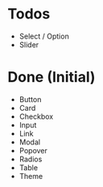 # Todos

- Select / Option
- Slider

# Done (Initial)

- Button
- Card
- Checkbox
- Input
- Link
- Modal
- Popover
- Radios
- Table
- Theme